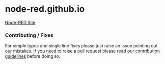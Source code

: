 node-red.github.io
==================

[Node-RED Site](http://nodered.org)

### Contributing / Fixes

For simple typos and single line fixes please just raise an issue pointing out
our mistakes. If you need to raise a pull request please read our
[contribution guidelines](https://github.com/node-red/node-red/blob/master/CONTRIBUTING.md)
before doing so.

